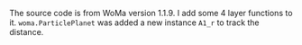 The source code is from WoMa version 1.1.9. I add some 4 layer functions to it. `woma.ParticlePlanet` was added a new instance `A1_r` to track the distance.
